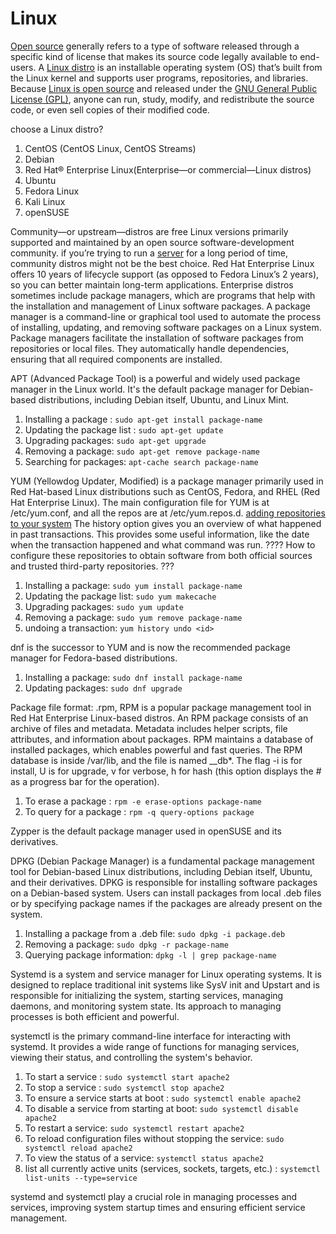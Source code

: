 # Linux

[Open source](https://www.redhat.com/en/topics/open-source) generally refers to a type of software released through a specific kind of license that makes its source code legally available to end-users. 
A [Linux distro](https://www.redhat.com/en/topics/linux/whats-the-best-linux-distro-for-you) is an installable operating system (OS) that’s built from the Linux kernel and supports user programs, repositories, and libraries. 
Because [Linux is open source](https://www.redhat.com/en/topics/linux/what-is-linux) and released under the [GNU General Public License (GPL)](https://www.gnu.org/licenses/licenses.html), anyone can run, study, modify, and redistribute the source code, or even sell copies of their modified code.
 
choose a Linux distro?
1. CentOS (CentOS Linux, CentOS Streams)
2. Debian
3. Red Hat® Enterprise Linux(Enterprise—or commercial—Linux distros)
4. Ubuntu 
5. Fedora Linux
6. Kali Linux
7. openSUSE
 
Community—or upstream—distros are free Linux versions primarily supported and maintained by an open source software-development community.  if you’re trying to run a [server](https://www.redhat.com/en/topics/linux/linux-server) for a long period of time, community distros might not be the best choice.
Red Hat Enterprise Linux offers 10 years of lifecycle support (as opposed to Fedora Linux’s 2 years), so you can better maintain long-term applications.
Enterprise distros sometimes include package managers, which are programs that help with the installation and management of Linux software packages. 
A package manager is a command-line or graphical tool used to automate the process of installing, updating, and removing software packages on a Linux system.
Package managers facilitate the installation of software packages from repositories or local files. They automatically handle dependencies, ensuring that all required components are installed.
 
APT (Advanced Package Tool) is a powerful and widely used package manager in the Linux world. It's the default package manager for Debian-based distributions, including Debian itself, Ubuntu, and Linux Mint.
1. Installing a package : `sudo apt-get install package-name`
2. Updating the package list : `sudo apt-get update`
3. Upgrading packages: `sudo apt-get upgrade`
4. Removing a package: `sudo apt-get remove package-name`
5. Searching for packages:  `apt-cache search package-name`
 
YUM (Yellowdog Updater, Modified) is a package manager primarily used in Red Hat-based Linux distributions such as CentOS, Fedora, and RHEL (Red Hat Enterprise Linux). 
The main configuration file for YUM is at /etc/yum.conf, and all the repos are at /etc/yum.repos.d.
[adding repositories to your system](https://www.redhat.com/sysadmin/add-yum-repository)
The history option gives you an overview of what happened in past transactions. This provides some useful information, like the date when the transaction happened and what command was run.
???? How to configure these repositories to obtain software from both official sources and trusted third-party repositories. ???
 
1. Installing a package: `sudo yum install package-name`
2. Updating the package list: `sudo yum makecache`
3. Upgrading packages: `sudo yum update`
4. Removing a package:  `sudo yum remove package-name`
5. undoing a transaction: `yum history undo <id>`
 
dnf is the successor to YUM and is now the recommended package manager for Fedora-based distributions.
1. Installing a package: `sudo dnf install package-name`
2. Updating packages: `sudo dnf upgrade`
 
Package file format: .rpm, RPM is a popular package management tool in Red Hat Enterprise Linux-based distros. An RPM package consists of an archive of files and metadata. Metadata includes helper scripts, file attributes, and information about packages. RPM maintains a database of installed packages, which enables powerful and fast queries. The RPM database is inside /var/lib, and the file is named __db*. The flag -i is for install, U is for upgrade, v for verbose, h for hash (this option displays the # as a progress bar for the operation).
1. To erase a package : `rpm -e erase-options package-name`
2. To query for a package : `rpm -q query-options package`
 
Zypper is the default package manager used in openSUSE and its derivatives.
 
DPKG (Debian Package Manager) is a fundamental package management tool for Debian-based Linux distributions, including Debian itself, Ubuntu, and their derivatives. DPKG is responsible for installing software packages on a Debian-based system. Users can install packages from local .deb files or by specifying package names if the packages are already present on the system.
1. Installing a package from a .deb file: `sudo dpkg -i package.deb`
2. Removing a package: `sudo dpkg -r package-name`
3. Querying package information: `dpkg -l | grep package-name`
 
Systemd is a system and service manager for Linux operating systems. It is designed to replace traditional init systems like SysV init and Upstart and is responsible for initializing the system, starting services, managing daemons, and monitoring system state. Its approach to managing processes is both efficient and powerful.
 
systemctl is the primary command-line interface for interacting with systemd. It provides a wide range of functions for managing services, viewing their status, and controlling the system's behavior.
1. To start a service : `sudo systemctl start apache2`
2. To stop a service : `sudo systemctl stop apache2`
3. To ensure a service starts at boot : `sudo systemctl enable apache2`
4. To disable a service from starting at boot: `sudo systemctl disable apache2`
5. To restart a service: `sudo systemctl restart apache2`
6. To reload configuration files without stopping the service: `sudo systemctl reload apache2`
7. To view the status of a service: `systemctl status apache2`
8. list all currently active units (services, sockets, targets, etc.) : `systemctl list-units --type=service`
 
systemd and systemctl play a crucial role in managing processes and services, improving system startup times and ensuring efficient service management. 
